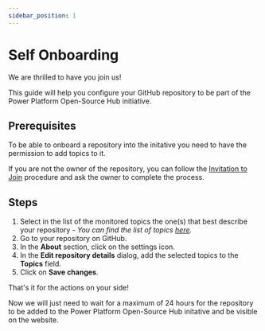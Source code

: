 ```yaml
---
sidebar_position: 1
---
```


# Self Onboarding

We are thrilled to have you join us!

This guide will help you configure your GitHub repository to be part of the Power Platform Open-Source Hub initiative.

## Prerequisites

To be able to onboard a repository into the initative you need to have the permission to add topics to it.

If you are not the owner of the repository, you can follow the [Invitation to Join](./invitation-to-join.md) procedure and ask the owner to complete the process.

## Steps

1. Select in the list of the monitored topics the one(s) that best describe your repository - _You can find the list of topics [here](../intro.md#how-it-works)._
2. Go to your repository on GitHub.
3. In the **About** section, click on the settings icon.
4. In the **Edit repository details** dialog, add the selected topics to the **Topics** field.
5. Click on **Save changes**.

That's it for the actions on your side!

Now we will just need to wait for a maximum of 24 hours for the repository to be added to the Power Platform Open-Source Hub initative and be visible on the website.